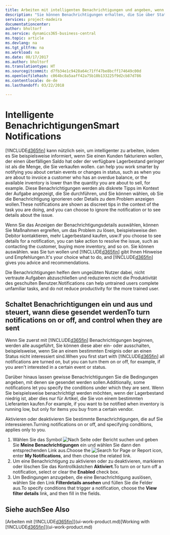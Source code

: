 ```yaml
---
title: Arbeiten mit intelligenten Benachrichtigungen und angeben, wenn Sie sie sehen | Microsoft Docs
description: "Sie können Benachrichtigungen erhalten, die Sie über Statusänderungen oder Ereignissen, beispielsweise, ein überfälliger Saldo oder ein Logistik Basis informieren."
services: project-madeira
documentationcenter: 
author: bholtorf
ms.service: dynamics365-business-central
ms.topic: article
ms.devlang: na
ms.tgt_pltfrm: na
ms.workload: na
ms.date: 08/17/2017
ms.author: bholtorf
ms.translationtype: HT
ms.sourcegitcommit: d7fb34e1c9428a64c71ff47be8bcff174649c00d
ms.openlocfilehash: c064bc8a5aaff42a75b10b133225f9d2cb87d786
ms.contentlocale: de-de
ms.lasthandoff: 03/22/2018

---
```

# <a name="smart-notifications"></a><span data-ttu-id="749c6-103">Intelligente Benachrichtigungen</span><span class="sxs-lookup"><span data-stu-id="749c6-103">Smart Notifications</span></span>
[!INCLUDE[d365fin](includes/d365fin_md.md)]<span data-ttu-id="749c6-104"> kann nützlich sein, um intelligenter zu arbeiten, indem es Sie beispielsweise informiert, wenn Sie einen Kunden fakturieren wollen, der einen überfälligen Saldo hat oder der verfügbare Lagerbestand geringer ist als die Menge, die Sie verkaufen wollen.</span><span class="sxs-lookup"><span data-stu-id="749c6-104"> can help you work smarter by notifying you about certain events or changes in status, such as when you are about to invoice a customer who has an overdue balance, or the available inventory is lower than the quantity you are about to sell, for example.</span></span> <span data-ttu-id="749c6-105">Diese Benachrichtigungen werden als diskrete Tipps im Kontext der Aufgabe angezeigt, die Sie durchführen, und Sie können wählen, ob Sie die Benachrichtigung ignorieren oder Details zu dem Problem anzeigen wollen.</span><span class="sxs-lookup"><span data-stu-id="749c6-105">These notifications are shown as discreet tips in the context of the task you are doing, and you can choose to ignore the notification or to see details about the issue.</span></span>  

<span data-ttu-id="749c6-106">Wenn Sie das Anzeigen der Benachrichtigungsdetails auswählen, können Sie Maßnahmen ergreifen, um das Problem zu lösen, beispielsweise den Debitor kontaktieren, mehr Lagerbestand kaufen, usw.</span><span class="sxs-lookup"><span data-stu-id="749c6-106">If you choose to see details for a notification, you can take action to resolve the issue, such as contacting the customer, buying more inventory, and so on.</span></span> <span data-ttu-id="749c6-107">Sie können auswählen. was Sie tun wollen und [!INCLUDE[d365fin](includes/d365fin_md.md)] gibt Ihnen Hinweise und Empfehlungen.</span><span class="sxs-lookup"><span data-stu-id="749c6-107">It's your choice what to do, and [!INCLUDE[d365fin](includes/d365fin_md.md)] gives you advice and recommendations.</span></span>  

<span data-ttu-id="749c6-108">Die Benachrichtigungen helfen dem ungeübten Nutzer dabei, nicht vertraute Aufgaben abzuschließen und reduzieren nicht die Produktivität des geschulten Benutzer.</span><span class="sxs-lookup"><span data-stu-id="749c6-108">Notifications can help untrained users complete unfamiliar tasks, and do not reduce productivity for the more trained user.</span></span>  

## <a name="to-turn-notifications-on-or-off-and-control-when-they-are-sent"></a><span data-ttu-id="749c6-109">Schaltet Benachrichtigungen ein und aus und steuert, wann diese gesendet werden</span><span class="sxs-lookup"><span data-stu-id="749c6-109">To turn notifications on or off, and control when they are sent</span></span>
<span data-ttu-id="749c6-110">Wenn Sie zuerst mit [!INCLUDE[d365fin](includes/d365fin_md.md)] Benachrichtigungen beginnen, werden alle ausgeführt, Sie können diese aber ein- oder ausschalten, beispielsweise, wenn Sie an einem bestimmten Ereignis oder an einen Status nicht interessiert sind.</span><span class="sxs-lookup"><span data-stu-id="749c6-110">When you first start with [!INCLUDE[d365fin](includes/d365fin_md.md)] all notifications are turned on, but you can turn them on or off, for example, if you aren't interested in a certain event or status.</span></span>  

<span data-ttu-id="749c6-111">Darüber hinaus lassen gewisse Benachrichtigungen Sie die Bedingungen angeben, mit denen sie gesendet werden sollen.</span><span class="sxs-lookup"><span data-stu-id="749c6-111">Additionally, some notifications let you specify the conditions under which they are sent.</span></span> <span data-ttu-id="749c6-112">Wenn Sie beispielsweise benachrichtigt werden möchten, wenn der Lagerbestand niedrig ist, aber dies nur für Artikel, die Sie von einem bestimmten Lieferanten kaufen.</span><span class="sxs-lookup"><span data-stu-id="749c6-112">For example, if you want to be notified when inventory is running low, but only for items you buy from a certain vendor.</span></span>  

<span data-ttu-id="749c6-113">Aktivieren oder deaktivieren Sie bestimmte Benachrichtigungen, die auf Sie interessieren.</span><span class="sxs-lookup"><span data-stu-id="749c6-113">Turning notifications on or off, and specifying conditions, applies only to you.</span></span>  

1. <span data-ttu-id="749c6-114">Wählen Sie das Symbol ![Nach Seite oder Bericht suchen](media/ui-search/search_small.png "Nach Seite oder Bericht suchen") und geben Sie **Meine Benachrichtigungen** ein und wählen Sie dann den entsprechenden Link aus.</span><span class="sxs-lookup"><span data-stu-id="749c6-114">Choose the ![Search for Page or Report](media/ui-search/search_small.png "Search for Page or Report icon") icon, enter **My Notifications**, and then choose the related link.</span></span>
2. <span data-ttu-id="749c6-115">Um eine Benachrichtigung zu aktivieren oder zu deaktivieren, markieren oder löschen Sie das Kontrollkästchen **Aktiviert**.</span><span class="sxs-lookup"><span data-stu-id="749c6-115">To turn on or turn off a notification, select or clear the **Enabled** check box.</span></span>
3. <span data-ttu-id="749c6-116">Um Bedingungen anzugeben, die eine Benachrichtigung auslösen, wählen Sie den Link **Filterdetails ansehen** und füllen Sie die Felder aus.</span><span class="sxs-lookup"><span data-stu-id="749c6-116">To specify conditions that trigger a notification, choose the **View filter details** link, and then fill in the fields.</span></span>  

## <a name="see-also"></a><span data-ttu-id="749c6-117">Siehe auch</span><span class="sxs-lookup"><span data-stu-id="749c6-117">See Also</span></span>
<span data-ttu-id="749c6-118">[Arbeiten mit [!INCLUDE[d365fin](includes/d365fin_md.md)]](ui-work-product.md)</span><span class="sxs-lookup"><span data-stu-id="749c6-118">[Working with [!INCLUDE[d365fin](includes/d365fin_md.md)]](ui-work-product.md)</span></span>

